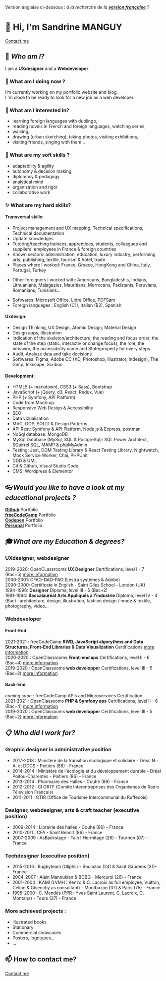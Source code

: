 Version anglaise ci-dessous : *à la recherche de la **[version française](https://github.com/s-manguy/diploma/blob/main/README.md)** ?*

# 👋 Hi, I'm **Sandrine MANGUY**

[Contact me](https://sandrinemanguy.com/#contact)


## 🔭 *Who am I?* 
I am a **UXdesigner** and a **Webdeveloper**. 

### 🌱 What am I doing now ?
I’m currently working on my portfolio website and blog.  
I 'm close to be ready to look for a new job as a web developer.

### 👀 What am I interested in?
* learning foreign languages with duolingo, 
* reading novels in French and foreign languages, watching series, 
* walking,  
* drawing (urban sketching), taking photos, visiting exhibitions, 
* visiting friends, singing with them...

### 💬 What are my soft skills ?
* adaptability & agility
* autonomy & decision making
* diplomacy & pedagogy
* analytical mind
* organization and rigor
* collaborative work

### ✨ What are my hard skills?
#### Transversal skills:
* Project management and UX mapping, Technical specifications, Technical documentation
* Update knowledges
* Tutoring/teaching trainees, apprentices, students, colleagues and suppliers' employees in France & foreign countries
* Known sectors: administration, education, luxury industry, performing arts, publishing, textile, tourism & hotel, trade
* Places where I worked: France, Greece, HongKong and China, Italy, Portugal, Turkey  
 <!--🇫🇷 🇬🇷 🇨🇳 🇮🇹 🇵🇹 🇹🇷 -->
* Other foreigners I worked with: Americans, Bangladeshis, Indians, Lithuanians, Malagazies, Mauritians, Morrocans, Pakistanis, Peruvians, Romanians, Tunisians...  
 <!-- 🇺🇸 🇧🇩 🇮🇳 🇱🇹 🇲🇬 🇲🇺 🇲🇦 🇵🇰 🇵🇪 🇷🇪 🇷🇴 🇹🇳 -->
* Softwares: Microsoft Office, Libre Office, PDFSam
* Foreign languages : English (C1), Italian (B2), Spanish
 
#### Uxdesign:
* Design Thinking, UX Design, Atomic Design, Material Design
* Design apps, Illustration
* Indication of the skeleton/architecture, the reading and focus order, the state of the step (static, interactiv or change focus), the role, the behavior, the accessibility name and State/property for every steps.
* Audit, Analyze data and take decisions
* Softwares: Figma, Adobe CC (XD, Photoshop, Illustrator, Indesign), The Gimp, Inkscape, Scribus

#### Development:
* HTML5 (+ markdown), CSS3 (+ Sass), Bootstrap
* JavaScript (+ jQuery, d3, React, Redux, Vue) 
* PHP (+ Symfony, API Platform)
* Code from Mock-up
* Responsive Web Design & Accessibility
* SEO
* Data vizualisation
* MVC, OOP, SOLID & Design Patterns
* API Rest: Symfony & API Platform, Node.js & Express, postman
* NoSql database: MongoDB
* MySql Database (MySql, SQL & PostgreSql): SQL Power Architect, SQuirrel SQL, MAMP & phpMyAdmin
* Testing: Jest, DOM Testing Library & React Testing Library, Nightwatch, Mock Service Worker, Chai, PHPUnit
* DDD & UML
* Git & Github, Visual Studio Code
* CMS: Wordpress & Elementor


## 👓*Would you like to have a look at my educational projects ?*
**[Github](https://github.com/s-manguy/projects)** Portfolio  
**[freeCodeCamp](https://www.freecodecamp.org/fcc3ab085a4-3e2d-4160-a445-50914111cc0d)** Portfolio  
**[Codepen](https://codepen.io/s-manguy)** Portfolio  
**[Personal](https://sandrinemanguy.com)** Portfolio


## 🎓*What are my Education & degrees?*
### UXdesigner, webdesigner
2019-2020: OpenCLassrooms **UX Designer** Certifications, level I - 7 (Bac+5) [more information](https://github.com/s-manguy/diploma/tree/main/UX-DESIGN#readme)     
2000-2001: CFAO-DAO-PAO  (Lestra systèmes & Adobe)  
2000-2000: Certificate in English - Saint Giles School - London (UK)    
1994-1996: **Designer** Diploma, level III - 5 (Bac+2)    
1991-1994: **Baccalauréat Arts Appliqués à l'industrie** Diploma, level IV - 4 (Bac) : architecture, design, illustration, fashion design / mode & textile, photography, video...  

### Webdeveloper
#### Front-End
2021-2021 : freeCodeCamp **RWD, JavaScript algorythms and Data Structures, Front-End Libraries & Data Visualization** Certifications [more information](https://www.freecodecamp.org/fcc3ab085a4-3e2d-4160-a445-50914111cc0d)  
2020-2020 : OpenClassrooms **Front-end aps** Certifications, level II - 6 (Bac+4) [more information](https://github.com/s-manguy/diploma/tree/main/FRONT-END#readme)  
2019-2020 : OpenClassooms **web developper** Certifications, level III - 5 (Bac+2) [more information](https://github.com/s-manguy/diploma/blob/main/WEB-DEVELOPPER#README.md) 

#### Back-End
*coming soon :* freeCodeCamp APIs and Microservices Certification   
2021-2021 : OpenClassooms **PHP & Symfony aps** Certifications, level II - 6 (Bac+4) [more information](https://github.com/s-manguy/diploma/blob/main/PHP/README.md)      
2019-2020 : OpenClassooms **web developper** Certifications, level III - 5 (Bac+2) [more information](https://github.com/s-manguy/diploma/blob/main/WEB-DEVELOPPER#README.md)  


## 📋 *Who did I work for?* 
### Graphic designer in administrative position 
* 2017-2018 : Ministère de la transition écologique et solidaire - Dréal N.-A. et DDCS - Poitiers (86) - France
* 2014-2014 : Ministère de l'écologie et du développement durable - Dréal Poitou-Charentes - Poitiers (86) - France
* 2013-2014 : Pharmacie des Halles - Couhé (86) - France
* 2012-2012 : CI ORTF (Comité Interentreprises des Organismes de Radio Télévision Français)
* 2011-2011 : OTIR (Office de Tourisme Intercommunal du Ruffecois)

### Designer, webdesigner, arts & craft teacher (executive position)
* 2009-2014 : Librairie des halles - Couhé (86) - France
* 2010-2011 : CFA - Saint Benoît (86) - France
* 2007-2009 : AsBackstage - Tain l'Hermitage (26) - Tournon (07) - France

### Techdesigner (executive position)
* 2015-2016 : Rugbyteam (Oliphil) - Boulazac (24) & Saint Gaudens (31)- France
* 2004-2007 : Alain Manoukian & BCBG - Mercurol (26) - France
* 2001-2004 : KAMI (LVMH : Kenzo & C. Lacroix as full employee, Vuitton, Céline & Givenchy as consultant) - Montbazon (37) & Paris (75) - France
* 1995-2000 : C. Mendès (PPR : Yves Saint Laurent, C. Lacroix, C. Montana) - Tours (37) - France

### More achieved projects :
* Illustrated books
* Stationary
* Commercial showcases
* Posters, logotypes...
* ...


## 📫 How to contact me?
[Contact me](https://sandrinemanguy.com/#contact)
<!--
- 👋 Hi, I’m @s-manguy
- 👀 I’m interested in design, art, reading books, drawing, walking...
- 🌱 I’m currently learning html, css, javascript and PHP : [view skills and diploma](https://github.com/s-manguy/diploma)
- 💞️ I’m looking to collaborate on ...
- 📫 How to reach me ...
-->
<!---
s-manguy/s-manguy is a ✨ special ✨ repository because its `README.md` (this file) appears on your GitHub profile.
You can click the Preview link to take a look at your changes.
--->
